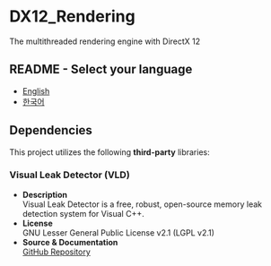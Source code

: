 # DX12_Rendering
The multithreaded rendering engine with DirectX 12

## README - Select your language

* [English](./README/README_EN.md)
* [한국어](./README/README_KR.md)

## Dependencies
This project utilizes the following **third-party** libraries:

### Visual Leak Detector (VLD)
* **Description**<br>Visual Leak Detector is a free, robust, open-source memory leak detection system for Visual C++.
* **License**<br>GNU Lesser General Public License v2.1 (LGPL v2.1)
* **Source & Documentation**<br>[GitHub Repository](https://github.com/oneiric/vld)
